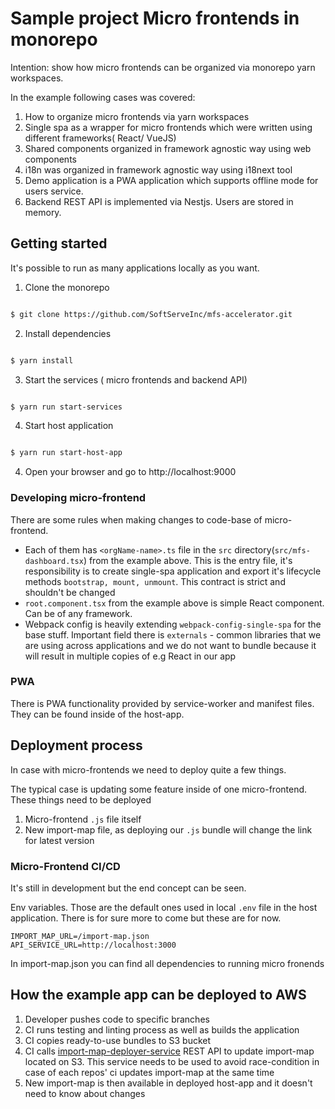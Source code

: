 # Sample project Micro frontends in monorepo

Intention: show how micro frontends can be organized via monorepo yarn workspaces.

In the example following cases was covered: 
1. How to organize micro frontends via yarn workspaces
2. Single spa as a wrapper for micro frontends which were written using different frameworks( React/ VueJS)
3. Shared components organized in framework agnostic way using web components
4. i18n was organized in framework agnostic way using i18next tool
5. Demo application is a PWA application which supports offline mode for users service.
6. Backend REST API is implemented via Nestjs. Users are stored in memory. 


## Getting started

It's possible to run as many applications locally as you want.

1. Clone the monorepo

```sh

$ git clone https://github.com/SoftServeInc/mfs-accelerator.git

```

2. Install dependencies

```sh

$ yarn install

```

3. Start the services ( micro frontends and backend API)

```sh

$ yarn run start-services


```

4. Start host application

```sh

$ yarn run start-host-app


```

4. Open your browser and go to http://localhost:9000

### Developing micro-frontend

There are some rules when making changes to code-base of micro-frontend.

- Each of them has `<orgName-name>.ts` file in the `src` directory(`src/mfs-dashboard.tsx`) from the example above. This is the entry file, it's responsibility is to create single-spa application and export it's lifecycle methods `bootstrap, mount, unmount`. This contract is strict and shouldn't be changed
- `root.component.tsx` from the example above is simple React component. Can be of any framework.
- Webpack config is heavily extending `webpack-config-single-spa` for the base stuff. Important field there is `externals` - common libraries that we are using across applications and we do not want to bundle because it will result in multiple copies of e.g React in our app

### PWA

There is PWA functionality provided by service-worker and manifest files. They can be found inside of the host-app.

## Deployment process

In case with micro-frontends we need to deploy quite a few things.

The typical case is updating some feature inside of one micro-frontend. These things need to be deployed

1. Micro-frontend `.js` file itself
2. New import-map file, as deploying our `.js` bundle will change the link for latest version

### Micro-Frontend CI/CD

It's still in development but the end concept can be seen.

Env variables. Those are the default ones used in local `.env` file in the host application. There is for sure more to come but these are for now.

```dosini
IMPORT_MAP_URL=/import-map.json
API_SERVICE_URL=http://localhost:3000

```

In import-map.json you can find all dependencies to running micro fronends

## How the example app can be deployed to AWS

1. Developer pushes code to specific branches
2. CI runs testing and linting process as well as builds the application
3. CI copies ready-to-use bundles to S3 bucket
4. CI calls [import-map-deployer-service](https://github.com/single-spa/import-map-deployer) REST API to update import-map located on S3. This service needs to be used to avoid race-condition in case of each repos' ci updates import-map at the same time
5. New import-map is then available in deployed host-app and it doesn't need to know about changes
